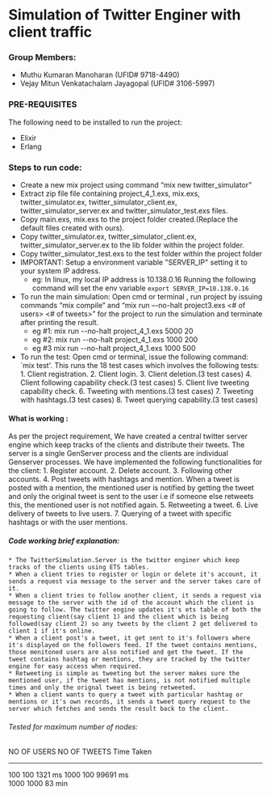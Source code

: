 # Simulation of Twitter Enginer with client traffic

### Group Members:         
  * Muthu Kumaran Manoharan   (UFID# 9718-4490)
  * Vejay Mitun Venkatachalam Jayagopal (UFID# 3106-5997)

### PRE-REQUISITES
The following need to be installed to run the project:
 * Elixir
 * Erlang

### Steps to run code:
  * Create a new mix project using command “mix new twitter_simulator”
  * Extract zip file file containing project_4_1.exs, mix.exs, twitter_simulator.ex, twitter_simulator_client.ex, twitter_simulator_server.ex and twitter_simulator_test.exs files.
  * Copy main.exs, mix.exs to the project folder created.(Replace the default files created with ours).
  * Copy twitter_simulator.ex, twitter_simulator_client.ex, twitter_simulator_server.ex to the lib folder within the project folder.
  * Copy twitter_simulator_test.exs to the test folder within the project folder
  * IMPORTANT: Setup a environment variable "SERVER_IP" setting it to your system IP address.
	* eg: In linux, my local IP address is 10.138.0.16
		  Running the following command will set the env variable
		  `export SERVER_IP=10.138.0.16`
  *	To run the main simulation: Open cmd or terminal , run project by issuing commands “mix compile” and  “mix run –-no-halt project3.exs <# of users> <# of tweets>” for the project to run the simulation and terminate after printing the result.
    * eg #1: mix run --no-halt project_4_1.exs 5000 20
	* eg #2: mix run --no-halt project_4_1.exs 1000 200
	* eg #3  mix run --no-halt project_4_1.exs 1000 500
  * To run the test: Open cmd or terminal, issue the following command: `mix test'. This runs the 18 test cases which involves the following tests:
		1. Client registration.
		2. Client login.
		3. Client deletion.(3 test cases)
		4. Client following capability check.(3 test cases)
		5. Client live tweeting capability check.
		6. Tweeting with mentions.(3 test cases)
		7. Tweeting with hashtags.(3 test cases)
		8. Tweet querying capability.(3 test cases)

#### What is working :

As per the project requirement, We have created a central twitter server engine which keep tracks of the clients and distribute their tweets. The server is a single GenServer process and the clients are individual Genserver processes. 
We have implemented the following functionalities for the client:
	1. Register account.
	2. Delete account.
	3. Following other accounts.
	4. Post tweets with hashtags and mention. When a tweet is posted with a mention, the mentioned user is notified by getting the tweet and only the original tweet is sent to the user i.e if someone else retweets this, the mentioned user is not notified again.
	5. Retweeting a tweet.
	6. Live delivery of tweets to live users.
	7. Querying of a tweet with specific hashtags or with the user mentions.
	

##### Code working brief explanation:
	* The TwitterSimulation.Server is the twitter enginer which keep tracks of the clients using ETS tables.
	* When a client tries to register or login or delete it's account, it sends a request via message to the server and the server takes care of it.
	* When a client tries to follow another client, it sends a request via message to the server with the id of the account which the client is going to follow. The twitter engine updates it's ets table of both the requesting client(say client 1) and the client which is being followed(say client 2) so any tweets by the client 2 get delivered to client 1 if it's online.
	* When a client post's a tweet, it get sent to it's followers where it's displayed on the followers feed. If the tweet contains mentions, those menitoned users are also notified and get the tweet. If the tweet contains hashtag or mentions, they are tracked by the twitter engine for easy access when required.
	* Retweeting is simple as tweeting but the server makes sure the mentioned user, if the tweet has mentions, is not notified multiple times and only the orignal tweet is being retweeted. 
	* When a client wants to query a tweet with particular hashtag or mentions or it's own records, it sends a tweet query request to the server which fetches and sends the result back to the client.




	
###### Tested for maximum number of nodes:

NO OF USERS  		NO OF TWEETS 		 	      Time Taken
-----------   	-----------------------		      ----------
100						100							1321 ms
1000					100							99691 ms			   
1000			   		1000		                83 min
